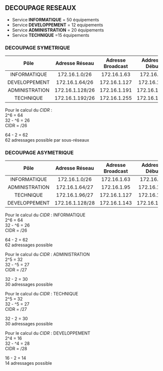 ## DECOUPAGE RESEAUX  

- Service **INFORMATIQUE** = 50 équipements  
- Service **DEVELOPPEMENT** = 12 equipements  
- Service **ADMINISTRATION** = 20 équipements
- Service **TECHNIQUE** =15 équipements


### DECOUPAGE SYMETRIQUE  


Pôle           |  Adresse Réseau | Adresse Broadcast | Addresse Début | Adresse Fin  
:---:          |     :---:       |       :---:       |     :---:      | :---: 
INFORMATIQUE   |  172.16.1.0/26  |    172.16.1.63    |   172.16.1.1   | 172.16.1.62 
DEVELOPPEMENT  |  172.16.1.64/26 |   172.16.1.127    |   172.16.1.65  | 172.16.1.126  
ADMINISTRATION | 172.16.1.128/26 |   172.16.1.191    |   172.16.1.129 | 172.16.1.190  
TECHNIQUE      | 172.16.1.192/26 |   172.16.1.255    |   172.16.1.193 | 172.16.1.254


Pour le calcul du _CIDR_ :  
2^6 = 64  
32 - ^6 = 26  
CIDR = /26

64 - 2 = 62  
62 adressages possible par sous-réseaux


### DECOUPAGE ASYMETRIQUE


Pôle           |  Adresse Réseau  | Adresse Broadcast | Addresse Début | Adresse Fin  
:---:          |      :---:       |       :---:       |     :---:      | :---: 
INFORMATIQUE   |  172.16.1.0/26   |    172.16.1.63    |   172.16.1.1   | 172.16.1.62 
ADMINISTRATION |  172.16.1.64/27  |    172.16.1.95    |   172.16.1.65  | 172.16.1.94  
TECHNIQUE      |  172.16.1.96/27  |    172.16.1.127    |   172.16.1.97  | 172.16.1.126
DEVELOPPEMENT  |  172.16.1.128/28 |    172.16.1.143   |   172.16.1.129 | 172.16.1.142  


Pour le calcul du _CIDR_ :  INFORMATIQUE  
2^6 = 64  
32 - ^6 = 26  
CIDR = /26

64 - 2 = 62  
62 adressages possible  

Pour le calcul du _CIDR_ :  ADMINISTRATION  
2^5 = 32  
32 - ^5 = 27  
CIDR = /27

32 - 2 = 30  
30 adressages possible  

Pour le calcul du _CIDR_ :  TECHNIQUE  
2^5 = 32  
32 - ^5 = 27  
CIDR = /27

32 - 2 = 30  
30 adressages possible  

Pour le calcul du _CIDR_ :  DEVELOPPEMENT  
2^4 = 16  
32 - ^4 = 28  
CIDR = /28

16 - 2 = 14  
14 adressages possible  
